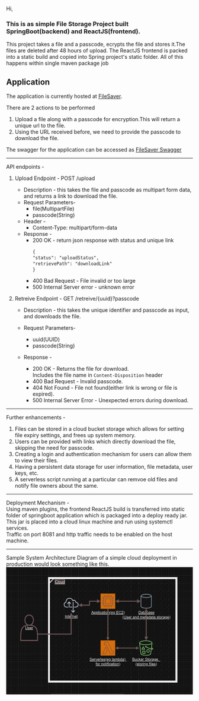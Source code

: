 Hi,

### This is as simple File Storage Project built SpringBoot(backend) and ReactJS(frontend).

This project takes a file and a passcode, ecrypts the file and stores it.The files are deleted after 48 hours of upload.
The ReactJS frontend is packed into a static build and copied into Spring project's static folder. All of this happens within single maven package job


## **Application**
The application is currently hosted at <a href =http://34.100.224.156:8081 > FileSaver</a>.

There are 2 actions to be performed
1. Upload a file along with a passcode for encryption.This will return a unique url to the file.
2. Using the URL received before, we need to provide the passcode  to download the file.

The swagger for the application can be accessed as <a href =http://34.100.224.156:8081/swagger-ui/index.html> FileSaver Swagger</a>

---

API endpoints - 
1. Upload Endpoint - POST /upload<br>
   - Description - this takes the file and passcode as multipart form data, and returns a link to download the file.<br>
   - Request Parameters-<br>
     - file(MultipartFile)<br>
     - passcode(String)<br>
   - Header - <br>
     - Content-Type: multipart/form-data<br>
   - Response - 
      - 200 OK - return json response with status and unique link
          ```
          {
        "status": "uploadStatus",
        "retrievePath": "downloadLink"
        }
          ```
      - 400 Bad Request - File invalid or too large
      - 500 Internal Server error - unknown error


2. Retreive Endpoint - GET /retreive/{uuid}?passcode<br>
   - Description - this takes the unique identifier and passcode as input, and downloads the file.<br>
   - Request Parameters-<br>
     - uuid(UUID)<br>
     - passcode(String)<br>
   
    - Response - <br>
      - 200 OK - Returns the file for download.  
          Includes the file name in `Content-Disposition` header
      - 400 Bad Request -  Invalid passcode.
      - 404 Not Found - File not found(either link is wrong or file is expired).
      - 500 Internal Server Error - Unexpected errors during download.

---

Further enhancements - 
1. Files can be stored in a cloud bucket storage which allows for setting file expiry settings, and frees up system memory.
2. Users can be provided with links which directly download the file, skipping the need for passcode. 
3. Creating a login and authentication mechanism for users can allow them to view their files.
4. Having a persistent data storage for user information, file metadata, user keys, etc.
5. A serverless script running at a particular can remvoe old files and notify file owners about the same.

---
Deployment Mechanism - <br>
Using maven plugins, the frontend ReactJS build is transferred into static folder of springboot application which is packaged into a deploy ready jar.<br>
This jar is placed into a cloud linux machine and run using systemctl services.<br>
Traffic on port 8081 and http traffic needs to be enabled on the host machine.

--- 
Sample System Architecture Diagram of a simple cloud deployment in production would look something like this.
<img src="https://github.com/jeetinani/FileSaver/blob/main/CloudProdSystemArchitecture.png" title="Architecture" alt="Architecture" width="523" height="343"/>&nbsp;
